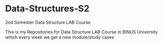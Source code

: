 # Data-Structures-S2
2nd Semester Data Structure LAB Course

This is my Repositories for Data Structure LAB Course in BINUS University which every week we get a new module/study cases
 
